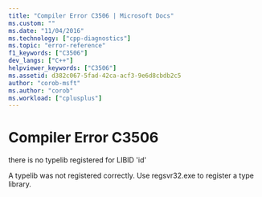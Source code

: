 ```yaml
---
title: "Compiler Error C3506 | Microsoft Docs"
ms.custom: ""
ms.date: "11/04/2016"
ms.technology: ["cpp-diagnostics"]
ms.topic: "error-reference"
f1_keywords: ["C3506"]
dev_langs: ["C++"]
helpviewer_keywords: ["C3506"]
ms.assetid: d382c067-5fad-42ca-acf3-9e6d8cbdb2c5
author: "corob-msft"
ms.author: "corob"
ms.workload: ["cplusplus"]
---
```

# Compiler Error C3506
there is no typelib registered for LIBID 'id'  
  
 A typelib was not registered correctly. Use regsvr32.exe to register a type library.
